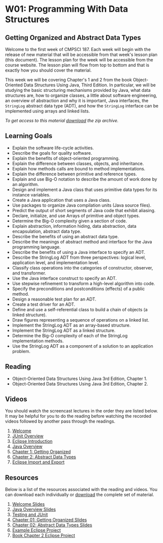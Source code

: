 # W01: Programming With Data Structures

## Getting Organized and Abstract Data Types

Welcome to the first week of CMPSCI 187. Each week will begin with the
release of new material that will be accessible from that week's
lesson plan (this document). The lesson plan for the week will be
accessible from the course website. The lesson plan will flow from top
to bottom and that is exactly how you should cover the material.

This week we will be covering Chapter's 1 and 2 from the book
Object-Oriented Data Structures Using Java, Third Edition. In
particular, we will be studying the basic structuring mechanisms
provided by Java, what data structures are, how to organize classes, a
little about software engineering, an overview of abstraction and why
it is important, Java interfaces, the `StringLog` abstract data type
(ADT), and how the `StringLog` interface can be implemented using
arrays and linked lists.

*To get access to this material [download] the zip archive.*

[download]: https://github.com/umass-cs-187/su-week-01/archive/master.zip

## Learning Goals

* Explain the software life-cycle activities.
* Describe the goals for quality software.
* Explain the benefits of object-oriented programming.
* Explain the difference between classes, objects, and inheritance.
* Explain how methods calls are bound to method implementations.
* Explain the difference between primitive and reference types.
* Explain and use Big-O notation to describe the amount of work done by an
  algorithm.
* Design and implement a Java class that uses primitive data types for its
  instance variables.
* Create a Java application that uses a Java class.
* Use packages to organize Java compilation units (Java source files).
* Predict the output of short segments of Java code that exhibit aliasing.
* Declare, initialize, and use Arrays of primitive and object types.
* Determine the Big-O complexity given a section of code.
* Explain abstraction, information hiding, data abstraction, data encapsulation,
  abstract data type.
* Describe the benefits of using an abstract data type.
* Describe the meanings of abstract method and interface for the Java
  programming language.
* Describe the benefits of using a Java interface to specify an ADT.
* Describe the StringLog ADT from three perspectives: logical level, application
  level, and implementation level.
* Classify class operations into the categories of constructor, observer, and
  transformer.
* Use the Java interface construct to specify an ADT.
* Use stepwise refinement to transform a high-level algorithm into code.
* Specify the preconditions and postconditions (effects) of a public method.
* Design a reasonable test plan for an ADT.
* Create a test driver for an ADT.
* Define and use a self-referential class to build a chain of objects (a linked
  structure).
* Draw figures representing a sequence of operations on a linked list.
* Implement the StringLog ADT as an array-based structure.
* Implement the StringLog ADT as a linked structure.
* Determine the Big-O complexity of each of the StringLog implementation
  methods.
* Use the StringLog ADT as a component of a solution to an application problem.

## Reading

* Object-Oriented Data Structures Using Java 3rd Edition, Chapter 1.
* Object-Oriented Data Structures Using Java 3rd Edition, Chapter 2.

## Videos

You should watch the screencast lectures in the order they are listed
below. It may be helpful for you to do the reading before watching the
recorded videos followed by another pass through the readings.

1. [Welcome](http://youtu.be/CVGVHo4bnEQ)
1. [JUnit Overview](http://youtu.be/ibv9KbOhBx0)
1. [Eclipse Introduction](http://youtu.be/ThibUAh93P8)
1. [Java Overview](http://youtu.be/og1-z2aBsWY)
1. [Chapter 1: Getting Organized](http://youtu.be/o_1qR7IHvtw)
1. [Chapter 2: Abstract Data Types](http://youtu.be/KhT8RG5CYYQ)
1. [Eclipse Import and Export](http://youtu.be/ilu1QdBclyc)

## Resources

Below is a list of the resources associated with the reading and
videos. You can download each individually or [download] the complete
set of material.

1. [Welcome Slides](slides/00-welcome.pdf)
1. [Java Overview Slides](slides/01-java-overview.pdf)
1. [Testing and JUnit](slides/00-testing-and-junit.pdf)
1. [Chapter 01: Getting Organized Slides](slides/02-chapter-01.pdf)
1. [Chapter 02: Abstract Data Types Slides](slides/03-chapter-02.pdf)
1. [Example Eclipse Project](code/examples.zip)
1. [Book Chapter 2 Eclipse Project](code/book-ch-02.zip)
